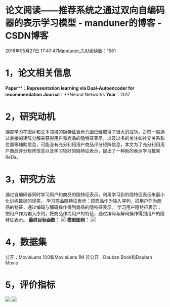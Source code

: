 
# 论文阅读——推荐系统之通过双向自编码器的表示学习模型 - manduner的博客 - CSDN博客


2018年05月27日 17:47:47[Manduner_TJU](https://me.csdn.net/manduner)阅读数：1581


# 1，论文相关信息
**Paper****：**Representation learning via Dual-Autoencoder for recommendation
**Journal****：**Neural Networks
**Year**：2017
# 2，研究动机
深度学习在图片和文本领域的隐特征表示方面已经取得了很大的成功，之前一般通过直接的矩阵分解来获得用户和商品的隐特征表示，以及过多的关注如社交关系和位置等辅助信息，可能没有充分利用用户商品评分矩阵信息，本文为了充分利用用户商品评分矩阵信息以及学习较好的隐特征表示，提出了一种新的表示学习框架ReDa。
# 3，研究方法

通过自编码器同时学习用户和商品的隐特征表示，利用学习到的隐特征表示来最小化训练数据的误差。
学习商品隐特征表示：把商品作为输入序列，把用户作为商品的特征，通过编码与解码操作得到商品的隐特征表示。
学习用户隐特征表示：把用户作为输入序列，把商品作为用户的特征，通过编码与解码操作得到用户的隐特征表示。
**最终目标函数：**
![](https://img-blog.csdn.net/20180527174526193)
**模型图例：**
![](https://img-blog.csdn.net/20180527174548468)

# 4，数据集
公开：MovieLens 100和MovieLens 1M
非公开：Douban Book和Douban Movie
# 5，评价指标
![](https://img-blog.csdn.net/20180527174653563)
![](https://img-blog.csdn.net/20180527174711937)




